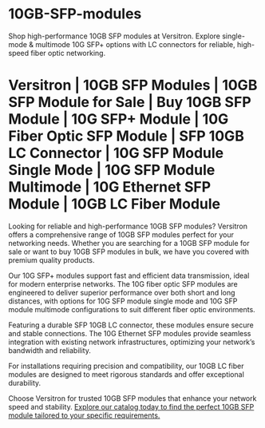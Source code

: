 # 10GB-SFP-modules
Shop high-performance 10GB SFP modules at Versitron. Explore single-mode & multimode 10G SFP+ options with LC connectors for reliable, high-speed fiber optic networking.

# Versitron | 10GB SFP Modules | 10GB SFP Module for Sale | Buy 10GB SFP Module | 10G SFP+ Module | 10G Fiber Optic SFP Module | SFP 10GB LC Connector | 10G SFP Module Single Mode | 10G SFP Module Multimode | 10G Ethernet SFP Module | 10GB LC Fiber Module

Looking for reliable and high-performance 10GB SFP modules? Versitron offers a comprehensive range of 10GB SFP modules perfect for your networking needs. Whether you are searching for a 10GB SFP module for sale or want to buy 10GB SFP modules in bulk, we have you covered with premium quality products.

Our 10G SFP+ modules support fast and efficient data transmission, ideal for modern enterprise networks. The 10G fiber optic SFP modules are engineered to deliver superior performance over both short and long distances, with options for 10G SFP module single mode and 10G SFP module multimode configurations to suit different fiber optic environments.

Featuring a durable SFP 10GB LC connector, these modules ensure secure and stable connections. The 10G Ethernet SFP modules provide seamless integration with existing network infrastructures, optimizing your network’s bandwidth and reliability.

For installations requiring precision and compatibility, our 10GB LC fiber modules are designed to meet rigorous standards and offer exceptional durability.

Choose Versitron for trusted 10GB SFP modules that enhance your network speed and stability. [Explore our catalog today to find the perfect 10GB SFP module tailored to your specific requirements.](https://www.versitron.com/collections/10gb-sfp-modules)
